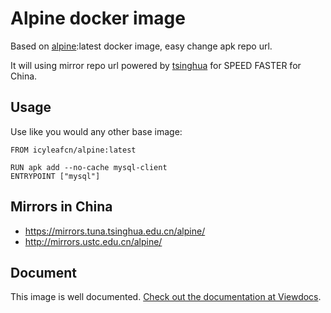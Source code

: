# Alpine docker image

Based on [alpine](https://hub.docker.com/_/alpine/):latest docker image, easy change apk repo url.

It will using mirror repo url powered by [tsinghua](https://mirrors.tuna.tsinghua.edu.cn) for SPEED FASTER for China.

## Usage

Use like you would any other base image:

```
FROM icyleafcn/alpine:latest

RUN apk add --no-cache mysql-client
ENTRYPOINT ["mysql"]
```

## Mirrors in China

- https://mirrors.tuna.tsinghua.edu.cn/alpine/
- http://mirrors.ustc.edu.cn/alpine/

## Document

This image is well documented. [Check out the documentation at Viewdocs](http://gliderlabs.viewdocs.io/docker-alpine).